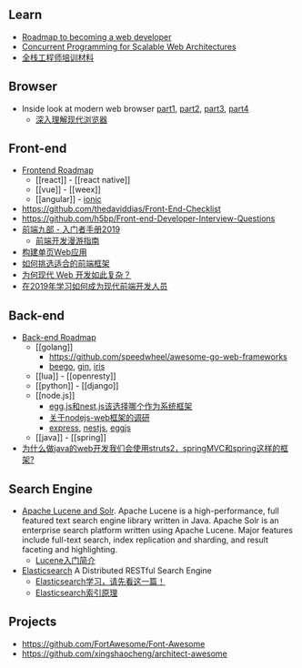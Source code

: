 ## Learn
- [Roadmap to becoming a web developer](https://github.com/kamranahmedse/developer-roadmap)
- [Concurrent Programming for Scalable Web Architectures](http://berb.github.io/diploma-thesis/original/)
- [全栈工程师培训材料](https://github.com/ruanyf/jstraining)


## Browser
- Inside look at modern web browser [part1](https://developers.google.com/web/updates/2018/09/inside-browser-part1), [part2](https://developers.google.com/web/updates/2018/09/inside-browser-part2), [part3](https://developers.google.com/web/updates/2018/09/inside-browser-part3), [part4](https://developers.google.com/web/updates/2018/09/inside-browser-part4)
  - [深入理解现代浏览器](https://mp.weixin.qq.com/s/6aivgDpvXfiDER7Hu2u2CQ)



## Front-end
- [Frontend Roadmap](https://github.com/kamranahmedse/developer-roadmap#frontend-roadmap)
  - [[react]] - [[react native]]
  - [[vue]] - [[weex]]
  - [[angular]] - [ionic](https://ionicframework.com/)
- https://github.com/thedaviddias/Front-End-Checklist
- https://github.com/h5bp/Front-end-Developer-Interview-Questions
- [前端九部 - 入门者手册2019](https://www.yuque.com/fe9/basic)
  - [前端开发漫游指南](https://github.com/zenany/zenany.github.io/blob/master/_posts/about_frontend.md)
- [构建单页Web应用](https://github.com/xufei/blog/issues/5)
- [如何挑选适合的前端框架](https://github.com/RubyLouvre/agate/issues/8#issuecomment-99820791)
- [为何现代 Web 开发如此复杂？](https://www.infoq.cn/article/YPEj-1CKSxkVG290iIY0)
- [在2019年学习如何成为现代前端开发人员](https://www.zcfy.cc/article/learn-to-become-a-modern-frontend-developer-in-2019)


## Back-end
- [Back-end Roadmap](https://github.com/kamranahmedse/developer-roadmap#back-end-roadmap)
  - [[golang]]
    - https://github.com/speedwheel/awesome-go-web-frameworks
    - [beego](https://github.com/astaxie/beego), [gin](https://github.com/gin-gonic/gin), [iris](https://github.com/kataras/iris)
  - [[lua]] - [[openresty]]
  - [[python]] - [[django]]
  - [[node.js]] 
    - [egg.js和nest.js该选择哪个作为系统框架](https://cnodejs.org/topic/5b852286632c7f422e5b81e5)
    - [关于nodejs-web框架的调研](https://github.com/xingyuzhe/blog/issues/1)
    - [express](https://github.com/expressjs/express), [nestjs](https://github.com/nestjs/nest), [eggjs](https://github.com/eggjs/egg/)
  - [[java]] - [[spring]]
- [为什么做java的web开发我们会使用struts2，springMVC和spring这样的框架?](https://github.com/RubyLouvre/agate/issues/8)



## Search Engine
- [Apache Lucene and Solr](https://github.com/apache/lucene-solr). Apache Lucene is a high-performance, full featured text search engine library written in Java. Apache Solr is an enterprise search platform written using Apache Lucene. Major features include full-text search, index replication and sharding, and result faceting and highlighting.
  - [Lucene入门简介](https://www.cnblogs.com/rodge-run/p/6551152.html)
- [Elasticsearch](https://github.com/elastic/elasticsearch) A Distributed RESTful Search Engine
  - [Elasticsearch学习，请先看这一篇！](https://blog.csdn.net/laoyang360/article/details/52244917)
  - [Elasticsearch索引原理](https://blog.csdn.net/cyony/article/details/65437708)




## Projects 
- https://github.com/FortAwesome/Font-Awesome
- https://github.com/xingshaocheng/architect-awesome
